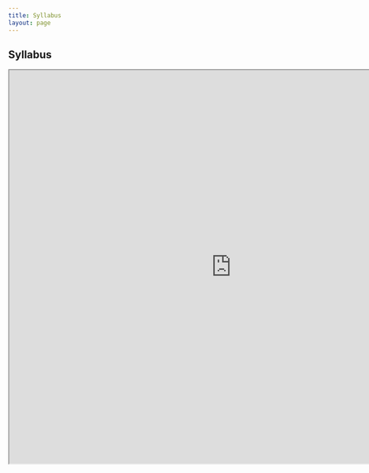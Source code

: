 ```yaml
---
title: Syllabus
layout: page
---
```


## Syllabus

<iframe src="https://docs.google.com/spreadsheets/d/e/2PACX-1vTRlP8NQFGVoS8YPmvTZIP3LgUGrDXwrNDdF8OjPqkiLz5LlrSXAKKYpuQAch6nX2NpXni3gSvEE4DL/pubhtml?gid=1407184193&amp;single=true&amp;widget=true&amp;headers=false" width="900" height="800"></iframe>
